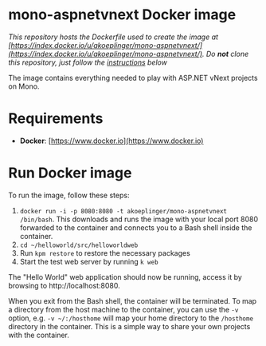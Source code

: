 mono-aspnetvnext Docker image
=============================

*This repository hosts the Dockerfile used to create the image at [https://index.docker.io/u/akoeplinger/mono-aspnetvnext/](https://index.docker.io/u/akoeplinger/mono-aspnetvnext/). Do __not__ clone this repository, just follow the [instructions](#run-docker-image) below*

The image contains everything needed to play with ASP.NET vNext projects on Mono.

# Requirements

* **Docker**: [https://www.docker.io](https://www.docker.io)

# Run Docker image
To run the image, follow these steps:

1. `docker run -i -p 8080:8080 -t akoeplinger/mono-aspnetvnext /bin/bash`. This downloads and runs the image with your local port 8080 forwarded to the container and connects you to a Bash shell inside the container.
2. `cd ~/helloworld/src/helloworldweb`
3. Run `kpm restore` to restore the necessary packages
4. Start the test web server by running `k web`

The "Hello World" web application should now be running, access it by browsing to http://localhost:8080.

When you exit from the Bash shell, the container will be terminated.
To map a directory from the host machine to the container, you can use the `-v` option, e.g. `-v ~/:/hosthome` will map your home directory to the `/hosthome` directory in the container. This is a simple way to share your own projects with the container.


